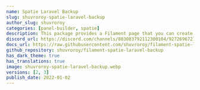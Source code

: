 ```yaml
---
name: Spatie Laravel Backup
slug: shuvroroy-spatie-laravel-backup
author_slug: shuvroroy
categories: [panel-builder, spatie]
description: This package provides a Filament page that you can create backup of your application by using `spatie/laravel-backup` package.
discord_url: https://discord.com/channels/883083792112300104/927269672133492816
docs_url: https://raw.githubusercontent.com/shuvroroy/filament-spatie-laravel-backup/main/README.md
github_repository: shuvroroy/filament-spatie-laravel-backup
has_dark_theme: true
has_translations: true
image: shuvroroy-spatie-laravel-backup.webp
versions: [2, 3]
publish_date: 2022-01-02
---
```

